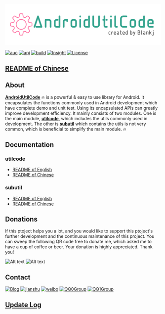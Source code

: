 ﻿![logo][logo]

[![auc][aucsvg]][auc] [![api][apisvg]][api] [![build][buildsvg]][build] [![Insight][insightsvg]][insight] [![License][licensesvg]][license]

## [README of Chinese][readme-cn]

## About

**[AndroidUtilCode][readme]** :fire: is a powerful & easy to use library for Android. It encapsulates the functions commonly used in Android development which have complete demo and unit test. Using its encapsulated APIs can greatly improve development efficiency. It mainly consists of two modules. One is the main module, **[utilcode][utilcode-cn]**, which includes the utils commonly used in development. The other is **[subutil][subutil-cn]** which contains the utils is not very common, which is beneficial to simplify the main module. :fire:


## Documentation

### utilcode

* [README of English][utilcode]
* [README of Chinese][utilcode-cn]


### subutil

* [README of English][subutil]
* [README of Chinese][subutil-cn]


## Donations

If this ptoject helps you a lot, and you would like to support this ptoject's further development and the continuous maintenance of this project. You can sweep the following QR code free to donate me, which asked me to have a cup of coffee or beer. Your donation is highly appreciated. Thank you!

![Alt text](http://ww1.sinaimg.cn/thumbnail/005EoTQjly1fm60owhljaj30u0155760.jpg )       ![Alt text](http://ww1.sinaimg.cn/thumbnail/005EoTQjly1fm60qyvva1j30u019idhl.jpg )



## Contact

[![Blog][blogsvg]][blog] [![jianshu][jianshusvg]][jianshu] [![weibo][weibosvg]][weibo] [![QQ0Group][qq0groupsvg]][qq0group] [![QQ1Group][qq1groupsvg]][qq1group]


## [Update Log][update_log.md]



[logo]: https://raw.githubusercontent.com/Blankj/AndroidUtilCode/master/art/logo.png

[aucsvg]: https://img.shields.io/badge/AndroidUtilCode-v1.9.10-brightgreen.svg
[auc]: https://github.com/Blankj/AndroidUtilCode

[apisvg]: https://img.shields.io/badge/API-14+-brightgreen.svg
[api]: https://android-arsenal.com/api?level=14

[buildsvg]: https://travis-ci.org/Blankj/AndroidUtilCode.svg?branch=master
[build]: https://travis-ci.org/Blankj/AndroidUtilCode

[insightsvg]: https://www.insight.io/repoBadge/github.com/Blankj/AndroidUtilCode
[insight]: https://insight.io/github.com/Blankj/AndroidUtilCode

[licensesvg]: https://img.shields.io/badge/License-Apache--2.0-brightgreen.svg
[license]: https://github.com/Blankj/AndroidUtilCode/blob/master/LICENSE

[readme]: https://github.com/Blankj/AndroidUtilCode
[readme-cn]: https://github.com/Blankj/AndroidUtilCode/blob/master/README-CN.md

[utilcode]: https://github.com/Blankj/AndroidUtilCode/blob/master/utilcode/README.md
[utilcode-cn]: https://github.com/Blankj/AndroidUtilCode/blob/master/utilcode/README-CN.md

[subutil]: https://github.com/Blankj/AndroidUtilCode/blob/master/subutil/README.md
[subutil-cn]: https://github.com/Blankj/AndroidUtilCode/blob/master/subutil/README-CN.md

[update_log.md]: https://github.com/Blankj/AndroidUtilCode/blob/master/update_log.md

[donate]: https://raw.githubusercontent.com/Blankj/AndroidUtilCode/master/art/donate.png

[blogsvg]: https://img.shields.io/badge/Blog-@Blankj-34a48e.svg
[blog]: http://blankj.com

[jianshusvg]: https://img.shields.io/badge/简书-@Blankj-34a48e.svg
[jianshu]: http://www.jianshu.com/u/46702d5c6978

[weibosvg]: https://img.shields.io/badge/weibo-@__Blankj-34a48e.svg
[weibo]: http://weibo.com/3076228982

[qq0groupsvg]: https://img.shields.io/badge/QQ0群(满)-74721490-ff73a3.svg
[qq0group]: https://shang.qq.com/wpa/qunwpa?idkey=62baf2c3ec6b0863155b0c7a10c71bba2608cb0b6532fc18515835e54c69bdd3

[qq1groupsvg]: https://img.shields.io/badge/QQ1群-25206533-ff73a3.svg
[qq1group]: https://shang.qq.com/wpa/qunwpa?idkey=d906789f84484465e2736f7b524366b4c23afeda38733d5c7b10fc3f6e406e9b
